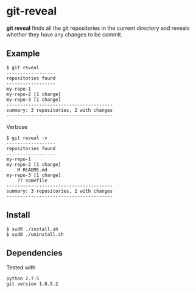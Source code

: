 # git-reveal

**git reveal** finds all the git repositories in the current directory and reveals whether they have any changes to be commit.

## Example

	$ git reveal
	------------------
	repositories found
	------------------
	my-repo-1
	my-repo-2 [1 change]
	my-repo-3 [1 change]
	---------------------------------------
	summary: 3 repositories, 2 with changes
	---------------------------------------
		
Verbose
	
	$ git reveal -v
	------------------
	repositories found
	------------------
	my-repo-1
	my-repo-2 [1 change]
		M README.md
	my-repo-3 [1 change]
		?? somefile
	---------------------------------------
	summary: 3 repositories, 2 with changes
	---------------------------------------
		
## Install

	$ sud0 ./install.sh
	$ sud0 ./uninstall.sh

## Dependencies
Tested with

	python 2.7.5
	git version 1.8.5.2
